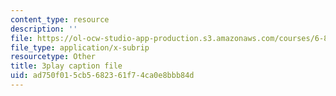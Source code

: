 ```yaml
---
content_type: resource
description: ''
file: https://ol-ocw-studio-app-production.s3.amazonaws.com/courses/6-849-geometric-folding-algorithms-linkages-origami-polyhedra-fall-2012/ad750f015cb5682361f74ca0e8bbb84d_64Kp4kgRdzs.srt
file_type: application/x-subrip
resourcetype: Other
title: 3play caption file
uid: ad750f01-5cb5-6823-61f7-4ca0e8bbb84d
---
```

